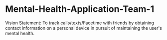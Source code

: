 # Mental-Health-Application-Team-1
Vision Statement: 
To track calls/texts/Facetime with friends by obtaining contact information on a personal device in pursuit of maintaining the user's mental health.


